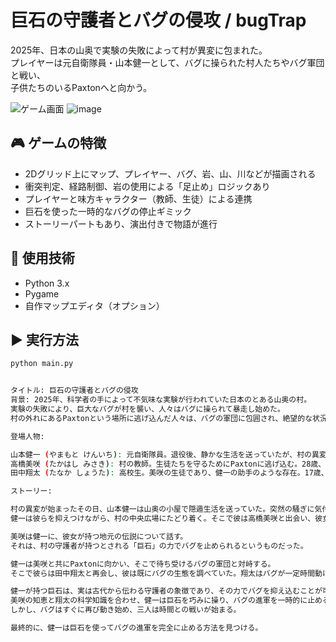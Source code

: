 
# 巨石の守護者とバグの侵攻 / bugTrap

2025年、日本の山奥で実験の失敗によって村が異変に包まれた。  
プレイヤーは元自衛隊員・山本健一として、バグに操られた村人たちやバグ軍団と戦い、  
子供たちのいるPaxtonへと向かう。

![ゲーム画面](./screenshot.png) <!-- ←さっきの画像をここに入れる -->
![image](https://github.com/user-attachments/assets/6cd62c07-c67a-42c8-bff5-6fb84944c129)

## 🎮 ゲームの特徴

- 2Dグリッド上にマップ、プレイヤー、バグ、岩、山、川などが描画される
- 衝突判定、経路制御、岩の使用による「足止め」ロジックあり
- プレイヤーと味方キャラクター（教師、生徒）による連携
- 巨石を使った一時的なバグの停止ギミック
- ストーリーパートもあり、演出付きで物語が進行

## 🧪 使用技術

- Python 3.x
- Pygame
- 自作マップエディタ（オプション）

## ▶️ 実行方法

```bash
python main.py


タイトル: 巨石の守護者とバグの侵攻
背景: 2025年、科学者の手によって不気味な実験が行われていた日本のとある山奥の村。
実験の失敗により、巨大なバグが村を襲い、人々はバグに操られて暴走し始めた。
村の外れにあるPaxtonという場所に逃げ込んだ人々は、バグの軍団に包囲され、絶望的な状況に陥っていた。

登場人物:

山本健一 (やまもと けんいち): 元自衛隊員。退役後、静かな生活を送っていたが、村の異変に巻き込まれる。40歳、男。実戦経験豊富で、冷静な判断力を持つ。なぜか巨大な石を持っていた。
高橋美咲 (たかはし みさき): 村の教師。生徒たちを守るためにPaxtonに逃げ込む。28歳、女。優しい心を持ち、状況を打開するための知恵を振り絞る。
田中翔太 (たなか しょうた): 高校生。美咲の生徒であり、健一の助手のような存在。17歳、男。好奇心旺盛で、科学的な知識を活かしてバグの弱点を見つけようとする。

ストーリー:

村の異変が始まったその日、山本健一は山奥の小屋で隠遁生活を送っていた。突然の騒ぎに気付き、村へ向かうと、そこにはバグに操られた村人たちが暴れ回っていた。
健一は彼らを抑えつけながら、村の中央広場にたどり着く。そこで彼は高橋美咲と出会い、彼女からPaxtonに逃げ込んだ生徒たちのことを聞く。

美咲は健一に、彼女が持つ地元の伝説について話す。
それは、村の守護者が持つとされる「巨石」の力でバグを止められるというものだった。

健一は美咲と共にPaxtonに向かい、そこで待ち受けるバグの軍団と対峙する。
そこで彼らは田中翔太と再会し、彼は既にバグの生態を調べていた。翔太はバグが一定時間動けなくなると自滅することを発見しており、この情報を元に作戦を練ることに。

健一が持つ巨石は、実は古代から伝わる守護者の象徴であり、その力でバグを抑え込むことが可能だった。
美咲の知恵と翔太の科学知識を合わせ、健一は巨石を巧みに操り、バグの進軍を一時的に止めることに成功する。
しかし、バグはすぐに再び動き始め、三人は時間との戦いが始まる。

最終的に、健一は巨石を使ってバグの進軍を完全に止める方法を見つける。




